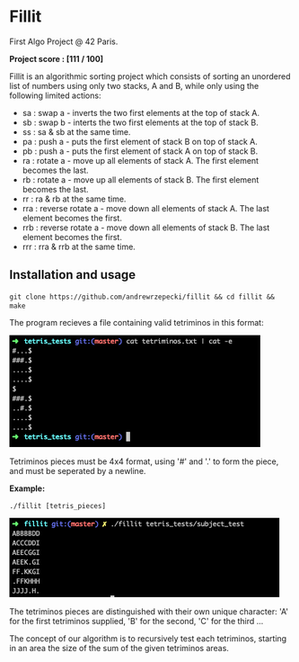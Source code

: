 # Fillit
First Algo Project @ 42 Paris.

**Project score : [111 / 100]**

Fillit is an algorithmic sorting project which consists of sorting an unordered list of numbers using only two stacks, A and B, while only using the following limited actions:

 - sa : swap a - inverts the two first elements at the top of stack A.
 - sb : swap b - interts the two first elements at the top of stack B.
 - ss : sa & sb at the same time.
 - pa : push a - puts the first element of stack B on top of stack A.
 - pb : push a - puts the first element of stack A on top of stack B.
 - ra : rotate a - move up all elements of stack A. The first element becomes the last.
 - rb : rotate a - move up all elements of stack B. The first element becomes the last.
 - rr : ra & rb at the same time.
 - rra : reverse rotate a - move down all elements of stack A. The last element becomes the first.
 - rrb : reverse rotate a - move down all elements of stack B. The last element becomes the first.
 - rrr : rra & rrb at the same time.


## Installation and usage

```
git clone https://github.com/andrewrzepecki/fillit && cd fillit && make
```

The program recieves a file containing valid tetriminos in this format:

![fillit](png/tetris_pieces.png)

Tetriminos pieces must be 4x4 format, using '#' and '.' to form the piece, and must be seperated by a newline.

**Example:**

```
./fillit [tetris_pieces]
```

![fillit](png/fillit_output.png)

The tetriminos pieces are distinguished with their own unique character: 'A' for the first tetriminos supplied, 'B' for the second, 'C' for the third ...

The concept of our algorithm is to recursively test each tetriminos, starting in an area the size of the sum of the given tetriminos areas.
